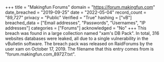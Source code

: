 +++
title = "Makingfun Forums"
domain = "https://forum.makingfun.com"
date_breached = "2019-09-25"
date = "2022-05-04"
record_count = "89,727"
privacy = "Public"
Verified = "True"
hashing = ["vB"]
breached_data = ["Email addresses", "Passwords", "Usernames", "IP addresses"]
categories = ["Forums"]
acknowledged = "No"
+++
This breach was found in a large collection named "xam's DB Pack". In total, 316 websites databases were leaked, all due to a single vulnerability in the vBulletin software. The breach pack was released on RaidForums by the user xam on October 17, 2019. The filename that this entry comes from is "forum.makingfun.com_89727.txt".
